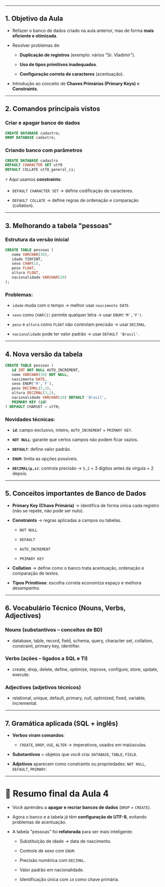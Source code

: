 
---

## 1. Objetivo da Aula

- Refazer o banco de dados criado na aula anterior, mas de forma **mais eficiente e otimizada**.
    
- Resolver problemas de:
    
    - **Duplicação de registros** (exemplo: vários "Sr. Vladimir").
        
    - **Uso de tipos primitivos inadequados**.
        
    - **Configuração correta de caracteres** (acentuação).
        
- Introdução ao conceito de **Chaves Primárias (Primary Keys)** e **Constraints**.
    

---

## 2. Comandos principais vistos

### Criar e apagar banco de dados

```sql
CREATE DATABASE cadastro;
DROP DATABASE cadastro;
```

### Criando banco com parâmetros

```sql
CREATE DATABASE cadastro
DEFAULT CHARACTER SET utf8
DEFAULT COLLATE utf8_general_ci;
```

⚡ Aqui usamos **constraints**:

- `DEFAULT CHARACTER SET` → define codificação de caracteres.
    
- `DEFAULT COLLATE` → define regras de ordenação e comparação (collation).
    

---

## 3. Melhorando a tabela "pessoas"

### Estrutura da versão inicial

```sql
CREATE TABLE pessoas (
   nome VARCHAR(30),
   idade TINYINT,
   sexo CHAR(1),
   peso FLOAT,
   altura FLOAT,
   nacionalidade VARCHAR(20)
);
```

### Problemas:

- `idade` muda com o tempo → melhor usar `nascimento DATE`.
    
- `sexo` como `CHAR(1)` permite qualquer letra → usar `ENUM('M','F')`.
    
- `peso` e `altura` como `FLOAT` não controlam precisão → usar `DECIMAL`.
    
- `nacionalidade` pode ter valor padrão → usar `DEFAULT 'Brasil'`.
    

---

## 4. Nova versão da tabela

```sql
CREATE TABLE pessoas (
   id INT NOT NULL AUTO_INCREMENT,
   nome VARCHAR(30) NOT NULL,
   nascimento DATE,
   sexo ENUM('M','F'),
   peso DECIMAL(5,2),
   altura DECIMAL(3,2),
   nacionalidade VARCHAR(20) DEFAULT 'Brasil',
   PRIMARY KEY (id)
) DEFAULT CHARSET = utf8;
```

### Novidades técnicas:

- **`id`**: campo exclusivo, inteiro, `AUTO_INCREMENT` + `PRIMARY KEY`.
    
- **`NOT NULL`**: garante que certos campos não podem ficar vazios.
    
- **`DEFAULT`**: define valor padrão.
    
- **`ENUM`**: limita as opções possíveis.
    
- **`DECIMAL(p,s)`**: controla precisão → `5,2` = 3 dígitos antes da vírgula + 2 depois.
    

---

## 5. Conceitos importantes de Banco de Dados

- **Primary Key (Chave Primária)** → identifica de forma única cada registro (não se repete, não pode ser nulo).
    
- **Constraints** → regras aplicadas a campos ou tabelas.
    
    - `NOT NULL`
        
    - `DEFAULT`
        
    - `AUTO_INCREMENT`
        
    - `PRIMARY KEY`
        
- **Collation** → define como o banco trata acentuação, ordenação e comparação de textos.
    
- **Tipos Primitivos**: escolha correta economiza espaço e melhora desempenho.
    

---

## 6. Vocabulário Técnico (Nouns, Verbs, Adjectives)

### Nouns (substantivos – conceitos de BD)

- database, table, record, field, schema, query, character set, collation, constraint, primary key, identifier.
    

### Verbs (ações – ligados a SQL e TI)

- create, drop, delete, define, optimize, improve, configure, store, update, execute.
    

### Adjectives (adjetivos técnicos)

- relational, unique, default, primary, null, optimized, fixed, variable, incremental.
    

---

## 7. Gramática aplicada (SQL + inglês)

- **Verbos viram comandos**:
    
    - `CREATE`, `DROP`, `USE`, `ALTER` → imperativos, usados em maiúsculas.
        
- **Substantivos** = objetos que você cria: `DATABASE`, `TABLE`, `FIELD`.
    
- **Adjetivos** aparecem como constraints ou propriedades: `NOT NULL`, `DEFAULT`, `PRIMARY`.
    

---

# 🎯 Resumo final da Aula 4

- Você aprendeu a **apagar e recriar bancos de dados** (`DROP` + `CREATE`).
    
- Agora o banco e a tabela já têm **configuração de UTF-8**, evitando problemas de acentuação.
    
- A tabela "pessoas" foi **refatorada** para ser mais inteligente:
    
    - Substituição de idade → data de nascimento.
        
    - Controle de sexo com `ENUM`.
        
    - Precisão numérica com `DECIMAL`.
        
    - Valor padrão em nacionalidade.
        
    - Identificação única com `id` como chave primária.
        
